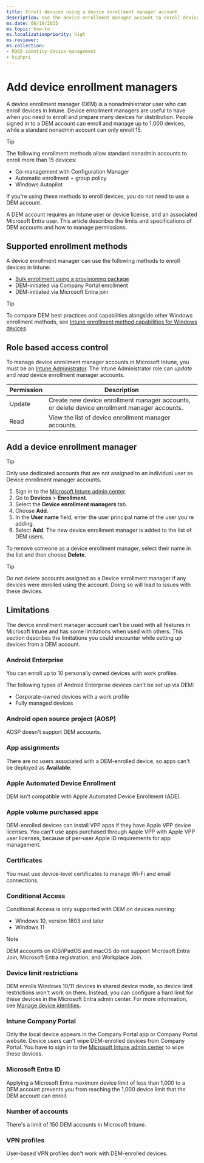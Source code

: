 ```yaml
---
title: Enroll devices using a device enrollment manager account
description: Use the device enrollment manager account to enroll devices in Intune.
ms.date: 06/18/2025
ms.topic: how-to
ms.localizationpriority: high
ms.reviewer:
ms.collection:
- M365-identity-device-management
- highpri
---
```


# Add device enrollment managers

A device enrollment manager (DEM) is a nonadministrator user who can enroll devices in Intune. Device enrollment managers are useful to have when you need to enroll and prepare many devices for distribution. People signed in to a DEM account can enroll and manage up to 1,000 devices, while a standard nonadmin account can only enroll 15.

> [!TIP]
> The following enrollment methods allow standard nonadmin accounts to enroll more than 15 devices:
>  - Co-management with Configuration Manager
>  - Automatic enrollment + group policy
>  - Windows Autopilot
>
> If you're using these methods to enroll devices, you do not need to use a DEM account.

A DEM account requires an Intune user or device license, and an associated Microsoft Entra user. This article describes the limits and specifications of DEM accounts and how to manage permissions.

## Supported enrollment methods

A device enrollment manager can use the following methods to enroll devices in Intune:

- [Bulk enrollment using a provisioning package](windows-bulk-enroll.md)
- DEM-initiated via Company Portal enrollment
- DEM-initiated via Microsoft Entra join

> [!TIP]
> To compare DEM best practices and capabilities alongside other Windows enrollment methods, see [Intune enrollment method capabilities for Windows devices](../fundamentals/deployment-guide-enrollment-windows.md).


## Role based access control

To manage device enrollment manager accounts in Microsoft Intune, you must be an [Intune Administrator](/entra/identity/role-based-access-control/permissions-reference#intune-administrator). The Intune Administrator role can *update* and *read* device enrollment manager accounts.

|Permission| Description |
|---------------|------------|
|Update | Create new device enrollment manager accounts, or delete device enrollment manager accounts. |
|Read | View the list of device enrollment manager accounts. |

## Add a device enrollment manager

> [!TIP]
> Only use dedicated accounts that are not assigned to an individual user as Device enrollment manager accounts.

1. Sign in to the [Microsoft Intune admin center](https://go.microsoft.com/fwlink/?linkid=2109431).
2. Go to **Devices** > **Enrollment**.
3. Select the **Device enrollment managers** tab.
4. Choose **Add**.
3. In the **User name** field, enter the user principal name of the user you're adding.
6. Select **Add**. The new device enrollment manager is added to the list of DEM users.

To remove someone as a device enrollment manager, select their name in the list and then choose **Delete**.

> [!TIP]
> Do not delete accounts assigned as a Device enrollment manager if any devices were enrolled using the account. Doing so will lead to issues with these devices.

## Limitations

The device enrollment manager account can't be used with all features in Microsoft Intune and has some limitations when used with others. This section describes the limitations you could encounter while setting up devices from a DEM account.

### Android Enterprise
You can enroll up to 10 personally owned devices with work profiles.

The following types of Android Enterprise devices can't be set up via DEM:

  * Corporate-owned devices with a work profile
  * Fully managed devices

### Android open source project (AOSP)
AOSP doesn't support DEM accounts.  

### App assignments
There are no users associated with a DEM-enrolled device, so apps can't be deployed as **Available**.

### Apple Automated Device Enrollment
DEM isn't compatible with Apple Automated Device Enrollment (ADE).

### Apple volume purchased apps
DEM-enrolled devices can install VPP apps if they have Apple VPP device licenses. You can't use apps purchased through Apple VPP with Apple VPP user licenses, because of per-user Apple ID requirements for app management.

### Certificates
You must use device-level certificates to manage Wi-Fi and email connections.

### Conditional Access
Conditional Access is only supported with DEM on devices running:

* Windows 10, version 1803 and later
* Windows 11

> [!NOTE]
>  DEM accounts on iOS/iPadOS and macOS do not support Microsoft Entra Join, Microsoft Entra registration, and Workplace Join.

### Device limit restrictions
DEM enrolls Windows 10/11 devices in shared device mode, so device limit restrictions won't work on them. Instead, you can configure a hard limit for these devices in the Microsoft Entra admin center. For more information, see [Manage device identities](/azure/active-directory/devices/device-management-azure-portal#configure-device-settings).

### Intune Company Portal
Only the local device appears in the Company Portal app or Company Portal website. Device users can't wipe DEM-enrolled devices from Company Portal. You have to sign in to the [Microsoft Intune admin center](https://go.microsoft.com/fwlink/?linkid=2109431) to wipe these devices.  

<a name='azure-ad'></a>

### Microsoft Entra ID
Applying a Microsoft Entra maximum device limit of less than 1,000 to a DEM account prevents you from reaching the 1,000 device limit that the DEM account can enroll.  

### Number of accounts
There's a limit of 150 DEM accounts in Microsoft Intune.

### VPN profiles
User-based VPN profiles don't work with DEM-enrolled devices.
